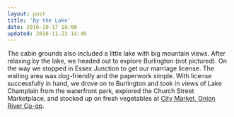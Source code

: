 ```yaml
---
layout: post
title: 'By the Lake'
date: 2016-10-17 18:00
updated: 2016-11-23 14:46
---
```


The cabin grounds also included a little lake with big mountain views. After relaxing by the lake, we headed out to explore Burlington (not pictured). On the way we stopped in Essex Junction to get our marriage license. The waiting area was dog-friendly and the paperwork simple. With license successfully in hand, we drove on to Burlington and took in views of Lake Champlain from the waterfront park, explored the Church Street Marketplace, and stocked up on fresh vegetables at [City Market, Onion River Co-op](https://www.citymarket.coop). 

